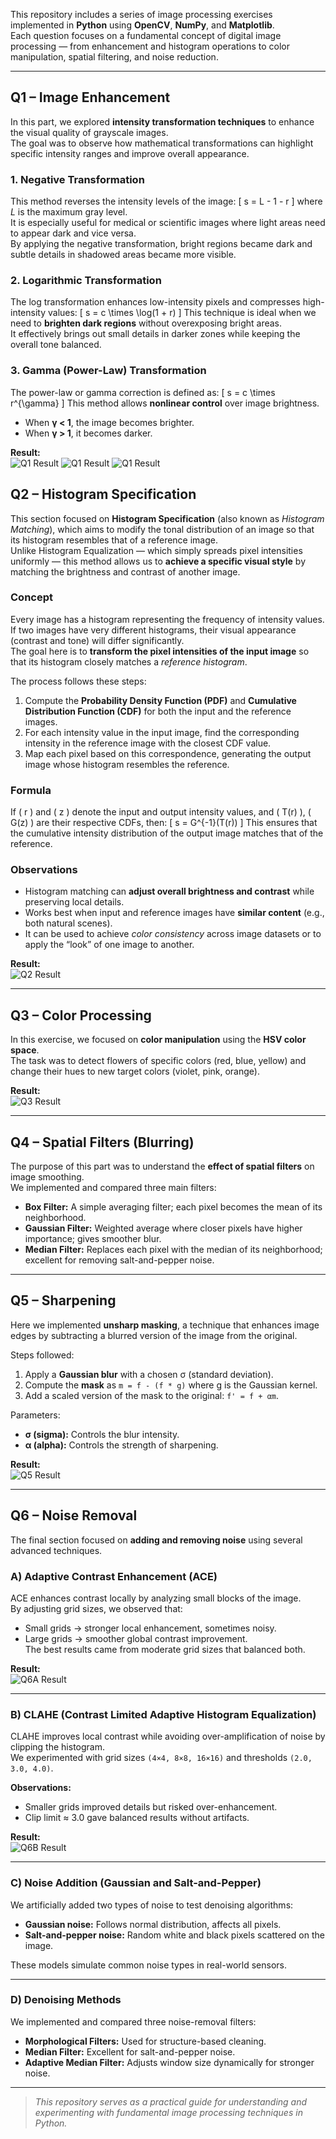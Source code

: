   This repository includes a series of image processing exercises implemented in **Python** using **OpenCV**, **NumPy**, and **Matplotlib**.  
Each question focuses on a fundamental concept of digital image processing — from enhancement and histogram operations to color manipulation, spatial filtering, and noise reduction.  

---

##  Q1 – Image Enhancement  

In this part, we explored **intensity transformation techniques** to enhance the visual quality of grayscale images.  
The goal was to observe how mathematical transformations can highlight specific intensity ranges and improve overall appearance.

###  1. Negative Transformation  
This method reverses the intensity levels of the image:
\[
s = L - 1 - r
\]
where *L* is the maximum gray level.  
It is especially useful for medical or scientific images where light areas need to appear dark and vice versa.  
By applying the negative transformation, bright regions became dark and subtle details in shadowed areas became more visible.

###  2. Logarithmic Transformation  
The log transformation enhances low-intensity pixels and compresses high-intensity values:
\[
s = c \times \log(1 + r)
\]
This technique is ideal when we need to **brighten dark regions** without overexposing bright areas.  
It effectively brings out small details in darker zones while keeping the overall tone balanced.

###  3. Gamma (Power-Law) Transformation  
The power-law or gamma correction is defined as:
\[
s = c \times r^{\gamma}
\]
This method allows **nonlinear control** over image brightness.  
- When **γ < 1**, the image becomes brighter.  
- When **γ > 1**, it becomes darker.  


**Result:**  
![Q1 Result](results/image_enhancment_negative.png)
![Q1 Result](results/image_enhancment_gamma.png)
![Q1 Result](results/image_enhancment_log.png)
  
##  Q2 – Histogram Specification  

This section focused on **Histogram Specification** (also known as *Histogram Matching*), which aims to modify the tonal distribution of an image so that its histogram resembles that of a reference image.  
Unlike Histogram Equalization — which simply spreads pixel intensities uniformly — this method allows us to **achieve a specific visual style** by matching the brightness and contrast of another image.

###  Concept  
Every image has a histogram representing the frequency of intensity values.  
If two images have very different histograms, their visual appearance (contrast and tone) will differ significantly.  
The goal here is to **transform the pixel intensities of the input image** so that its histogram closely matches a *reference histogram*.

The process follows these steps:

1. Compute the **Probability Density Function (PDF)** and **Cumulative Distribution Function (CDF)** for both the input and the reference images.  
2. For each intensity value in the input image, find the corresponding intensity in the reference image with the closest CDF value.  
3. Map each pixel based on this correspondence, generating the output image whose histogram resembles the reference.

### Formula  
If \( r \) and \( z \) denote the input and output intensity values, and \( T(r) \), \( G(z) \) are their respective CDFs, then:
\[
s = G^{-1}(T(r))
\]
This ensures that the cumulative intensity distribution of the output image matches that of the reference.

###  Observations  
- Histogram matching can **adjust overall brightness and contrast** while preserving local details.  
- Works best when input and reference images have **similar content** (e.g., both natural scenes).  
- It can be used to achieve *color consistency* across image datasets or to apply the “look” of one image to another.


**Result:**  
![Q2 Result](results/histogram_output.png)

---

##  Q3 – Color Processing  

In this exercise, we focused on **color manipulation** using the **HSV color space**.  
The task was to detect flowers of specific colors (red, blue, yellow) and change their hues to new target colors (violet, pink, orange).  
  

**Result:**  
![Q3 Result](results/color_result.png)

---

##  Q4 – Spatial Filters (Blurring)  

The purpose of this part was to understand the **effect of spatial filters** on image smoothing.  
We implemented and compared three main filters:  

- **Box Filter:** A simple averaging filter; each pixel becomes the mean of its neighborhood.  
- **Gaussian Filter:** Weighted average where closer pixels have higher importance; gives smoother blur.  
- **Median Filter:** Replaces each pixel with the median of its neighborhood; excellent for removing salt-and-pepper noise.  



---

##  Q5 – Sharpening  

Here we implemented **unsharp masking**, a technique that enhances image edges by subtracting a blurred version of the image from the original.  

Steps followed:  
1. Apply a **Gaussian blur** with a chosen σ (standard deviation).  
2. Compute the **mask** as `m = f - (f * g)` where g is the Gaussian kernel.  
3. Add a scaled version of the mask to the original: `f' = f + αm`.  

Parameters:  
- **σ (sigma):** Controls the blur intensity.  
- **α (alpha):** Controls the strength of sharpening.  



**Result:**  
![Q5 Result](results/q5_result.png)

---

##  Q6 – Noise Removal  

The final section focused on **adding and removing noise** using several advanced techniques.  

###  A) Adaptive Contrast Enhancement (ACE)  
ACE enhances contrast locally by analyzing small blocks of the image.  
By adjusting grid sizes, we observed that:  
- Small grids → stronger local enhancement, sometimes noisy.  
- Large grids → smoother global contrast improvement.  
The best results came from moderate grid sizes that balanced both.  

**Result:**  
![Q6A Result](results/ACE_result.png)

---

###  B) CLAHE (Contrast Limited Adaptive Histogram Equalization)  
CLAHE improves local contrast while avoiding over-amplification of noise by clipping the histogram.  
We experimented with grid sizes `(4×4, 8×8, 16×16)` and thresholds `(2.0, 3.0, 4.0)`.  

**Observations:**  
- Smaller grids improved details but risked over-enhancement.  
- Clip limit ≈ 3.0 gave balanced results without artifacts.  

**Result:**  
![Q6B Result](results/clahe_result.png)

---

###  C) Noise Addition (Gaussian and Salt-and-Pepper)  
We artificially added two types of noise to test denoising algorithms:  
- **Gaussian noise:** Follows normal distribution, affects all pixels.  
- **Salt-and-pepper noise:** Random white and black pixels scattered on the image.  

These models simulate common noise types in real-world sensors.  



---

###  D) Denoising Methods  
We implemented and compared three noise-removal filters:  
- **Morphological Filters:** Used for structure-based cleaning.  
- **Median Filter:** Excellent for salt-and-pepper noise.  
- **Adaptive Median Filter:** Adjusts window size dynamically for stronger noise.  





---

> *This repository serves as a practical guide for understanding and experimenting with fundamental image processing techniques in Python.*  
